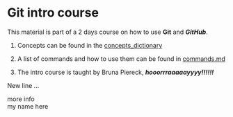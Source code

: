 # Git intro course

This material is part of a 2 days course on how to use **Git** and ***GitHub***.

1. Concepts can be found in the [concepts_dictionary](./concepts_dictionary.md)

2. A list of commands and how to use them can be found in [commands.md](./commands.md)

3. The intro course is taught by Bruna Piereck, ***hooorrraaaaayyyy!!!!!!***

New line ...

more info  
my name here  
